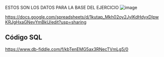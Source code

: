 ESTOS SON LOS DATOS PARA LA BASE DEL EJERCICIO
![image](https://user-images.githubusercontent.com/91554777/170151742-f2018de0-bf2f-47ca-8c0e-f6cea251ef31.png)

https://docs.google.com/spreadsheets/d/1kutap_Mkh02oy2JylKdHdyxDIpwKRJgHxaGNevYmBkU/edit?usp=sharing


## Código SQL
https://www.db-fiddle.com/f/kbTenEMG5ax3RNecTVmLg5/0

